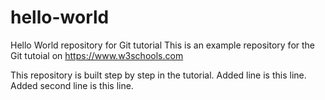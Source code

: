 # hello-world
Hello World repository for Git tutorial
This is an example repository for the Git tutoial on https://www.w3schools.com

This repository is built step by step in the tutorial.
Added line is this line.
Added second line is this line.
